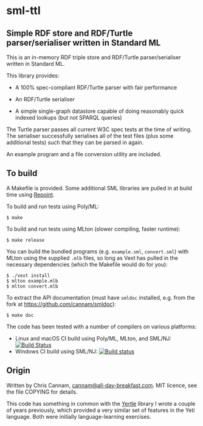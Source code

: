 
sml-ttl
=======

Simple RDF store and RDF/Turtle parser/serialiser written in Standard ML
------------------------------------------------------------------------

This is an in-memory RDF triple store and RDF/Turtle parser/serialiser
written in Standard ML.

This library provides:

 * A 100% spec-compliant RDF/Turtle parser with fair performance

 * An RDF/Turtle serialiser

 * A simple single-graph datastore capable of doing reasonably quick
   indexed lookups (but not SPARQL queries)

The Turtle parser passes all current W3C spec tests at the time of
writing. The serialiser successfully serialises all of the test files
(plus some additional tests) such that they can be parsed in again.

An example program and a file conversion utility are included.


To build
--------

A Makefile is provided. Some additional SML libraries are pulled in at
build time using [Repoint](https://github.com/cannam/repoint).

To build and run tests using Poly/ML:

    $ make

To build and run tests using MLton (slower compiling, faster runtime):

    $ make release

You can build the bundled programs (e.g. `example.sml`, `convert.sml`)
with MLton using the supplied `.mlb` files, so long as Vext has pulled
in the necessary dependencies (which the Makefile would do for you):

    $ ./vext install
    $ mlton example.mlb
    $ mlton convert.mlb

To extract the API documentation (must have `smldoc` installed,
e.g. from the fork at https://github.com/cannam/smldoc):

    $ make doc

The code has been tested with a number of compilers on various
platforms:

* Linux and macOS CI build using Poly/ML, MLton, and SML/NJ: [![Build Status](https://travis-ci.org/cannam/sml-ttl.svg?branch=master)](https://travis-ci.org/cannam/sml-ttl)
* Windows CI build using SML/NJ: [![Build status](https://ci.appveyor.com/api/projects/status/bgelsc41d3k7i9ks?svg=true)](https://ci.appveyor.com/project/cannam/sml-ttl)


Origin
------

Written by Chris Cannam, cannam@all-day-breakfast.com. MIT licence,
see the file COPYING for details.

This code has something in common with the
[Yertle](https://bitbucket.org/cannam/yertle) library I wrote a couple
of years previously, which provided a very similar set of features in
the Yeti language. Both were initially language-learning exercises.

